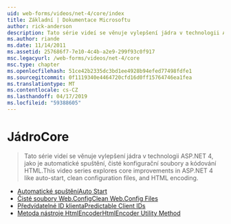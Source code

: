 ```yaml
---
uid: web-forms/videos/net-4/core/index
title: Základní | Dokumentace Microsoftu
author: rick-anderson
description: Tato série videí se věnuje vylepšení jádra v technologii ASP.NET 4, jako je automatické spuštění, čisté konfigurační soubory a kódování HTML.
ms.author: riande
ms.date: 11/14/2011
ms.assetid: 257686f7-7e10-4c4b-a2e9-299f93c0f917
msc.legacyurl: /web-forms/videos/net-4/core
msc.type: chapter
ms.openlocfilehash: 51ce42b2335dc3bd1ee4928b94efed77498fdfe1
ms.sourcegitcommit: 0f1119340e4464720cfd16d0ff15764746ea1fea
ms.translationtype: MT
ms.contentlocale: cs-CZ
ms.lasthandoff: 04/17/2019
ms.locfileid: "59388605"
---
```

# <a name="core"></a><span data-ttu-id="f7703-103">Jádro</span><span class="sxs-lookup"><span data-stu-id="f7703-103">Core</span></span>

> <span data-ttu-id="f7703-104">Tato série videí se věnuje vylepšení jádra v technologii ASP.NET 4, jako je automatické spuštění, čisté konfigurační soubory a kódování HTML.</span><span class="sxs-lookup"><span data-stu-id="f7703-104">This video series explores core improvements in ASP.NET 4 like auto-start, clean configuration files, and HTML encoding.</span></span>


- [<span data-ttu-id="f7703-105">Automatické spuštění</span><span class="sxs-lookup"><span data-stu-id="f7703-105">Auto Start</span></span>](aspnet-4-quick-hit-auto-start.md)
- [<span data-ttu-id="f7703-106">Čisté soubory Web.Config</span><span class="sxs-lookup"><span data-stu-id="f7703-106">Clean Web.Config Files</span></span>](aspnet-4-quick-hit-clean-webconfig-files.md)
- [<span data-ttu-id="f7703-107">Předvídatelné ID klienta</span><span class="sxs-lookup"><span data-stu-id="f7703-107">Predictable Client IDs</span></span>](aspnet-4-quick-hit-predictable-client-ids.md)
- [<span data-ttu-id="f7703-108">Metoda nástroje HtmlEncoder</span><span class="sxs-lookup"><span data-stu-id="f7703-108">HtmlEncoder Utility Method</span></span>](aspnet-4-quick-hit-the-htmlencoder-utility-method.md)
